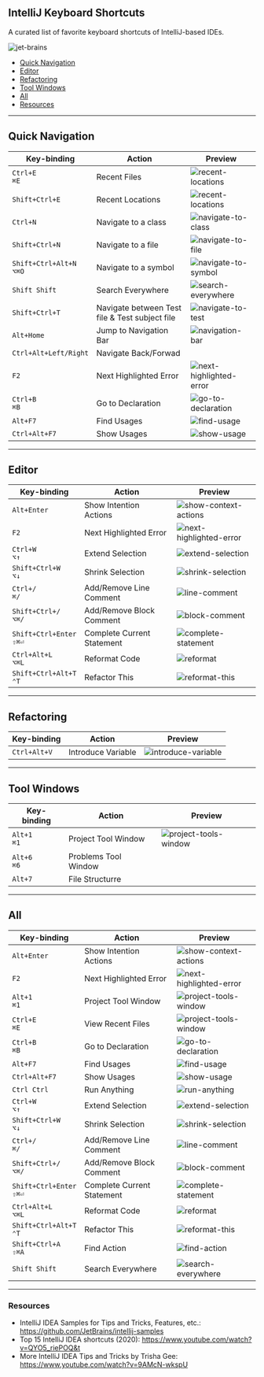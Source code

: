 IntelliJ Keyboard Shortcuts
---

A curated list of favorite keyboard shortcuts of IntelliJ-based IDEs. 

![jet-brains](assets/img/logo-jet-brains.png)



- [Quick Navigation](#quick-navigation)
- [Editor](#editor)
- [Refactoring](#refactoring)
- [Tool Windows](#tool-windows)
- [All](#all)
- [Resources](#resources)

---

## Quick Navigation

| Key-binding                 | Action                                         | Preview                                                          |
| --------------------------- | ---------------------------------------------- | ---------------------------------------------------------------- |
| `Ctrl+E`<br>`⌘E`            | Recent Files                                   | ![recent-locations](assets/img/recent-files.gif)                 |
| `Shift+Ctrl+E`<br>          | Recent Locations                               | ![recent-locations](assets/img/recent-locations.gif)             |
| `Ctrl+N`<br>                | Navigate to a class                            | ![navigate-to-class](assets/img/navigate-to-class.gif)           |
| `Shift+Ctrl+N`<br>          | Navigate to a file                             | ![navigate-to-file](assets/img/navigate-to-file.gif)             |
| `Shift+Ctrl+Alt+N`<br>`⌥⌘O` | Navigate to a symbol                           | ![navigate-to-symbol](assets/img/navigate-to-symbol.gif)         |
| `Shift Shift`               | Search Everywhere                              | ![search-everywhere](assets/img/search-everywhere.gif)           |
| `Shift+Ctrl+T`<br>          | Navigate between Test file & Test subject file | ![navigate-to-test](assets/img/navigate-to-test.gif)             |
| `Alt+Home`<br>              | Jump to Navigation Bar                         | ![navigation-bar](assets/img/navigation-bar.gif)                 |
| `Ctrl+Alt+Left/Right` <br>  | Navigate Back/Forwad                           |                                                                  |
| `F2`                        | Next Highlighted Error                         | ![next-highlighted-error](assets/img/next-highlighted-error.gif) |
| `Ctrl+B`<br>`⌘B`            | Go to Declaration                              | ![go-to-declaration](assets/img/goto-declaration.gif)            |
| `Alt+F7`                    | Find Usages                                    | ![find-usage](assets/img/find-usage.gif)                         |
| `Ctrl+Alt+F7`               | Show Usages                                    | ![show-usage](assets/img/show-usage.gif)                         |

___
## Editor 

| Key-binding                   | Action                     | Preview                                                          |
| ----------------------------- | -------------------------- | ---------------------------------------------------------------- |
| `Alt+Enter`                   | Show Intention Actions     | ![show-context-actions](assets/img/show-context-actions.gif)     |
| `F2`                          | Next Highlighted Error     | ![next-highlighted-error](assets/img/next-highlighted-error.gif) |
| `Ctrl+W`  <br> `⌥↑`           | Extend Selection           | ![extend-selection](assets/img/extend-selection.gif)             |
| `Shift+Ctrl+W` <br> `⌥↓`      | Shrink Selection           | ![shrink-selection](assets/img/shrink-selection.gif)             |
| `Ctrl+/`<br>`⌘/`              | Add/Remove Line Comment    | ![line-comment](assets/img/line-comment.gif)                     |
| `Shift+Ctrl+/`<br>`⌥⌘/`       | Add/Remove Block Comment   | ![block-comment](assets/img/block-comment.gif)                   |
| `Shift+Ctrl+Enter` <br> `⇧⌘⏎` | Complete Current Statement | ![complete-statement](assets/img/complete-statement.gif)         |
| `Ctrl+Alt+L` <br> `⌥⌘L`       | Reformat Code              | ![reformat](assets/img/reformat.gif)                             |
| `Shift+Ctrl+Alt+T` <br> `⌃T`  | Refactor This              | ![reformat-this](assets/img/reformat-this.gif)                   |
---
## Refactoring

| Key-binding      | Action             | Preview                                                  |
| ---------------- | ------------------ | -------------------------------------------------------- |
| `Ctrl+Alt+V`<br> | Introduce Variable | ![introduce-variable](assets/img/introduce-variable.gif) |

---
## Tool Windows 

| Key-binding     | Action               | Preview                                                      |
| --------------- | -------------------- | ------------------------------------------------------------ |
| `Alt+1`<br>`⌘1` | Project Tool Window  | ![project-tools-window](assets/img/project-tools-window.gif) |
| `Alt+6`<br>`⌘6` | Problems Tool Window |                                                              |
| `Alt+7`<br>     | File Structurre      |                                                              |

---
## All

| Key-binding                   | Action                     | Preview                                                          |
| ----------------------------- | -------------------------- | ---------------------------------------------------------------- |
| `Alt+Enter`                   | Show Intention Actions     | ![show-context-actions](assets/img/show-context-actions.gif)     |
| `F2`                          | Next Highlighted Error     | ![next-highlighted-error](assets/img/next-highlighted-error.gif) |
| `Alt+1`<br>`⌘1`               | Project Tool Window        | ![project-tools-window](assets/img/project-tools-window.gif)     |
| `Ctrl+E`<br>`⌘E`              | View Recent Files          | ![project-tools-window](assets/img/recent-files.gif)             |
| `Ctrl+B`<br>`⌘B`              | Go to Declaration          | ![go-to-declaration](assets/img/goto-declaration.gif)            |
| `Alt+F7`                      | Find Usages                | ![find-usage](assets/img/find-usage.gif)                         |
| `Ctrl+Alt+F7`                 | Show Usages                | ![show-usage](assets/img/show-usage.gif)                         |
| `Ctrl Ctrl`                   | Run Anything               | ![run-anything](assets/img/run-anything.gif)                     |
| `Ctrl+W`  <br> `⌥↑`           | Extend Selection           | ![extend-selection](assets/img/extend-selection.gif)             |
| `Shift+Ctrl+W` <br> `⌥↓`      | Shrink Selection           | ![shrink-selection](assets/img/shrink-selection.gif)             |
| `Ctrl+/`<br>`⌘/`              | Add/Remove Line Comment    | ![line-comment](assets/img/line-comment.gif)                     |
| `Shift+Ctrl+/`<br>`⌥⌘/`       | Add/Remove Block Comment   | ![block-comment](assets/img/block-comment.gif)                   |
| `Shift+Ctrl+Enter` <br> `⇧⌘⏎` | Complete Current Statement | ![complete-statement](assets/img/complete-statement.gif)         |
| `Ctrl+Alt+L` <br> `⌥⌘L`       | Reformat Code              | ![reformat](assets/img/reformat.gif)                             |
| `Shift+Ctrl+Alt+T` <br> `⌃T`  | Refactor This              | ![reformat-this](assets/img/reformat-this.gif)                   |
| `Shift+Ctrl+A` <br> `⇧⌘A`     | Find Action                | ![find-action](assets/img/find-action.gif)                       |
| `Shift Shift`                 | Search Everywhere          | ![search-everywhere](assets/img/search-everywhere.gif)           |
---

### Resources

* IntelliJ IDEA Samples for Tips and Tricks, Features, etc.: <https://github.com/JetBrains/intellij-samples>
* Top 15 IntelliJ IDEA shortcuts (2020): <https://www.youtube.com/watch?v=QYO5_riePOQ&t>
* More IntelliJ IDEA Tips and Tricks by Trisha Gee: <https://www.youtube.com/watch?v=9AMcN-wkspU>